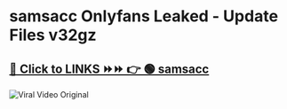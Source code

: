 
 # samsacc Onlyfans Leaked - Update Files v32gz

## <h2><a href="https://clipsfans.com/samsacc&ref=git">🔗 Click to LINKS ⏩⏩ 👉 🟢 samsacc </a></h2>

<a href="https://clipsfans.com/samsacc&ref=git" rel="nofollow" data-target="animated-image.originalLink"><img src="https://i.ibb.co.com/xMMVF88/686577567.gif" alt="Viral Video Original" style="max-width: 100%; display: inline-block;" data-target="animated-image.originalImage"></a>

